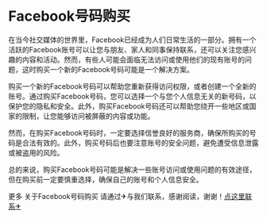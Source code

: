 # Facebook号码购买

在当今社交媒体的世界里，Facebook已经成为人们日常生活的一部分。拥有一个活跃的Facebook账号可以让您与朋友、家人和同事保持联系，还可以关注您感兴趣的内容和活动。然而，有些人可能会面临无法访问或使用他们的现有账号的问题，这时购买一个新的Facebook号码可能是一个解决方案。

购买一个新的Facebook号码可以帮助您重新获得访问权限，或者创建一个全新的账号。通过购买Facebook号码，您可以选择一个与您个人信息无关的新号码，以保护您的隐私和安全。此外，购买Facebook号码还可以帮助您绕开一些地区或国家的限制，让您能够访问被屏蔽的内容或功能。

然而，在购买Facebook号码时，一定要选择信誉良好的服务商，确保所购买的号码是合法有效的。此外，购买号码后也要注意账号的安全问题，避免遭受信息泄露或被盗用的风险。

总的来说，购买Facebook号码可能是解决一些账号访问或使用问题的有效途径，但在购买前一定要慎重选择，确保自己的账号和个人信息安全。

更多 关于Facebook号码购买 请通过✈与我们联系，感谢阅读，谢谢！[点这里联系✈](https://sms.k02.cc)